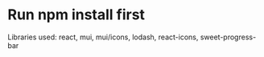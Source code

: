 <h1>Run npm install first</h1>

Libraries used:
react, mui, mui/icons, lodash, react-icons, sweet-progress-bar
